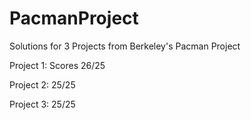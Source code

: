 # PacmanProject
Solutions for 3 Projects from Berkeley's Pacman Project

Project 1: Scores 26/25

Project 2: 25/25

Project 3: 25/25
